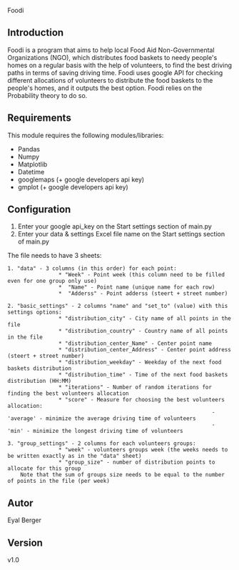 Foodi 

## Introduction

Foodi is a program that aims to help local Food Aid Non-Governmental Organizations (NGO), which distributes food baskets to needy people's homes on a regular basis with the help of volunteers, to find the best driving paths in terms of saving driving time. Foodi uses google API for checking different allocations of volunteers to distribute the food baskets to the people's homes, and it outputs the best option. Foodi relies on the Probability theory to do so.

 ## Requirements
This module requires the following modules/libraries: 

* Pandas
* Numpy
* Matplotlib
* Datetime
* googlemaps (+ google developers api key)
* gmplot (+ google developers api key)

## Configuration

1. Enter your google api_key on the Start settings section of main.py  
2. Enter your data & settings Excel file name on the Start settings section of main.py

The file needs to have 3 sheets:

    1. "data" - 3 columns (in this order) for each point:
                    * "Week" - Point week (this column need to be filled even for one group only use)
                    *  "Name" - Point name (unique name for each row)
                    *  "Adderss" - Point adderss (steert + street number)

    2. "basic_settings" - 2 columns "name" and "set_to" (value) with this settings options:
                    * "distribution_city" - City name of all points in the file
                    * "distribution_country" - Country name of all points in the file
                    * "distribution_center_Name" - Center point name
                    * "distribution_center_Address" - Center point address (steert + street number)
                    * "distribution_weekday" - Weekday of the next food baskets distribution
                    * "distribution_time" - Time of the next food baskets distribution (HH:MM)
                    * "iterations" - Number of random iterations for finding the best volunteers allocation
                    * "score" - Measure for choosing the best volunteers allocation:
                                                                    - 'average' - minimize the average driving time of volunteers
                                                                    - 'min' - minimize the longest driving time of volunteers

    3. "group_settings" - 2 columns for each volunteers groups:
                    * "week" - volunteers groups week (the weeks needs to be written exactly as in the "data" sheet)
                    * "group_size" - number of distribution points to allocate for this group
        Note that the sum of groups size needs to be equal to the number of points in the file (per week)


## Autor
Eyal Berger

## Version
v1.0



       



 
  
